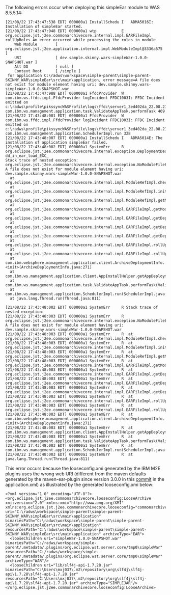 The following errors occur when deploying this simpleEar module to WAS 8.5.5.14:

    [21/08/22 17:43:47:538 EDT] 000000a1 InstallSchedu I   ADMA5016I: Installation of simpleEar started.
    [21/08/22 17:43:47:948 EDT] 000000a1 wtp           E org.eclipse.jst.j2ee.commonarchivecore.internal.impl.EARFileImpl rollUpRoles An error occurred while processing the roles in module 
        Web Module        [ org.eclipse.jst.j2ee.application.internal.impl.WebModuleImpl@3336a575 ]
        URI               [ dev.sample.skinny.wars-simpleWar-1.0.0-SNAPSHOT.war ]
        Alt DD            [ null ]
        Context Root      [ /simple ]
     for application C:\radws\workspace\simple-parent\simple-parent-SKINNY_WAR\simpleEar\src\main\application, error message=A file does not exist for module element having uri: dev.sample.skinny.wars-simpleWar-1.0.0-SNAPSHOT.war 
    [21/08/22 17:43:47:988 EDT] 000000a1 FfdcProvider  W com.ibm.ws.ffdc.impl.FfdcProvider logIncident FFDC1003I: FFDC Incident emitted on c:\radws\profile\pikssyncWASProfile\logs\ffdc\server1_3ed402da_22.08.21_17.43.47.9771876556434545111357.txt com.ibm.ws.management.application.task.ValidateAppTask.performTask 469
    [21/08/22 17:43:48:001 EDT] 000000a1 FfdcProvider  W com.ibm.ws.ffdc.impl.FfdcProvider logIncident FFDC1003I: FFDC Incident emitted on c:\radws\profile\pikssyncWASProfile\logs\ffdc\server1_3ed402da_22.08.21_17.43.47.9892028978412074815746.txt com.ibm.ws.management.application.SchedulerImpl.run 328
    [21/08/22 17:43:48:007 EDT] 000000a1 InstallSchedu I   ADMA5014E: The installation of application simpleEar failed.
    [21/08/22 17:43:48:002 EDT] 000000a1 SystemErr     R org.eclipse.jst.j2ee.commonarchivecore.internal.exception.DeploymentDescriptorLoadException: dd_in_ear_load_EXC_
    Stack trace of nested exception:
    org.eclipse.jst.j2ee.commonarchivecore.internal.exception.NoModuleFileException: A file does not exist for module element having uri: dev.sample.skinny.wars-simpleWar-1.0.0-SNAPSHOT.war
      at org.eclipse.jst.j2ee.commonarchivecore.internal.impl.ModuleRefImpl.checkType(ModuleRefImpl.java:591)
      at org.eclipse.jst.j2ee.commonarchivecore.internal.impl.ModuleRefImpl.initModuleFileFromEAR(ModuleRefImpl.java:167)
      at org.eclipse.jst.j2ee.commonarchivecore.internal.impl.ModuleRefImpl.getModuleFile(ModuleRefImpl.java:120)
      at org.eclipse.jst.j2ee.commonarchivecore.internal.impl.EARFileImpl.getModuleFile(EARFileImpl.java:166)
      at org.eclipse.jst.j2ee.commonarchivecore.internal.impl.EARFileImpl.getDeploymentDescriptor(EARFileImpl.java:842)
      at org.eclipse.jst.j2ee.commonarchivecore.internal.impl.EARFileImpl.getDeploymentDescriptor(EARFileImpl.java:814)
      at org.eclipse.jst.j2ee.commonarchivecore.internal.impl.EARFileImpl.getDeploymentDescriptor(EARFileImpl.java:862)
      at org.eclipse.jst.j2ee.commonarchivecore.internal.impl.EARFileImpl.rollUpRoles(EARFileImpl.java:1726)
      at org.eclipse.jst.j2ee.commonarchivecore.internal.impl.EARFileImpl.rollUpRoles(EARFileImpl.java:1707)
      at com.ibm.websphere.management.application.client.ArchiveDeploymentInfo.<init>(ArchiveDeploymentInfo.java:271)
      at com.ibm.ws.management.application.client.AppInstallHelper.getAppDeploymentInfo(AppInstallHelper.java:596)
      at com.ibm.ws.management.application.task.ValidateAppTask.performTask(ValidateAppTask.java:313)
      at com.ibm.ws.management.application.SchedulerImpl.run(SchedulerImpl.java:315)
      at java.lang.Thread.run(Thread.java:811)
    
    [21/08/22 17:43:48:002 EDT] 000000a1 SystemErr     R Stack trace of nested exception:
    [21/08/22 17:43:48:003 EDT] 000000a1 SystemErr     R org.eclipse.jst.j2ee.commonarchivecore.internal.exception.NoModuleFileException: A file does not exist for module element having uri: dev.sample.skinny.wars-simpleWar-1.0.0-SNAPSHOT.war
    [21/08/22 17:43:48:003 EDT] 000000a1 SystemErr     R  at org.eclipse.jst.j2ee.commonarchivecore.internal.impl.ModuleRefImpl.checkType(ModuleRefImpl.java:591)
    [21/08/22 17:43:48:003 EDT] 000000a1 SystemErr     R  at org.eclipse.jst.j2ee.commonarchivecore.internal.impl.ModuleRefImpl.initModuleFileFromEAR(ModuleRefImpl.java:167)
    [21/08/22 17:43:48:003 EDT] 000000a1 SystemErr     R  at org.eclipse.jst.j2ee.commonarchivecore.internal.impl.ModuleRefImpl.getModuleFile(ModuleRefImpl.java:120)
    [21/08/22 17:43:48:003 EDT] 000000a1 SystemErr     R  at org.eclipse.jst.j2ee.commonarchivecore.internal.impl.EARFileImpl.getModuleFile(EARFileImpl.java:166)
    [21/08/22 17:43:48:003 EDT] 000000a1 SystemErr     R  at org.eclipse.jst.j2ee.commonarchivecore.internal.impl.EARFileImpl.getDeploymentDescriptor(EARFileImpl.java:842)
    [21/08/22 17:43:48:003 EDT] 000000a1 SystemErr     R  at org.eclipse.jst.j2ee.commonarchivecore.internal.impl.EARFileImpl.getDeploymentDescriptor(EARFileImpl.java:814)
    [21/08/22 17:43:48:003 EDT] 000000a1 SystemErr     R  at org.eclipse.jst.j2ee.commonarchivecore.internal.impl.EARFileImpl.getDeploymentDescriptor(EARFileImpl.java:862)
    [21/08/22 17:43:48:003 EDT] 000000a1 SystemErr     R  at org.eclipse.jst.j2ee.commonarchivecore.internal.impl.EARFileImpl.rollUpRoles(EARFileImpl.java:1726)
    [21/08/22 17:43:48:003 EDT] 000000a1 SystemErr     R  at org.eclipse.jst.j2ee.commonarchivecore.internal.impl.EARFileImpl.rollUpRoles(EARFileImpl.java:1707)
    [21/08/22 17:43:48:003 EDT] 000000a1 SystemErr     R  at com.ibm.websphere.management.application.client.ArchiveDeploymentInfo.<init>(ArchiveDeploymentInfo.java:271)
    [21/08/22 17:43:48:003 EDT] 000000a1 SystemErr     R  at com.ibm.ws.management.application.client.AppInstallHelper.getAppDeploymentInfo(AppInstallHelper.java:596)
    [21/08/22 17:43:48:003 EDT] 000000a1 SystemErr     R  at com.ibm.ws.management.application.task.ValidateAppTask.performTask(ValidateAppTask.java:313)
    [21/08/22 17:43:48:003 EDT] 000000a1 SystemErr     R  at com.ibm.ws.management.application.SchedulerImpl.run(SchedulerImpl.java:315)
    [21/08/22 17:43:48:003 EDT] 000000a1 SystemErr     R  at java.lang.Thread.run(Thread.java:811)
This error occurs because the looseconfig.xmi generated by the IBM M2E plugins uses the wrong web URI (different from the maven defaults generated by the maven-ear-plugin since version 3.0.0 in this [commit](https://github.com/apache/maven-ear-plugin/commit/cc56c40e9392bb83f71968151d7c18dc23b10b3f) in the application.xml) as illustrated by the generated looseconfig.xmi below:

    <?xml version="1.0" encoding="UTF-8"?>
    <org.eclipse.jst.j2ee.commonarchivecore.looseconfig:LooseArchive xmi:version="2.0" xmlns:xmi="http://www.omg.org/XMI" xmlns:org.eclipse.jst.j2ee.commonarchivecore.looseconfig="commonarchive.looseconfig.xmi" uri="C:\radws\workspace\simple-parent\simple-parent-SKINNY_WAR\simpleEar\src\main\application" binariesPath="C:\radws\workspace\simple-parent\simple-parent-SKINNY_WAR\simpleEar\src\main\application" resourcesPath="C:\radws\workspace\simple-parent\simple-parent-SKINNY_WAR\simpleEar\src\main\application" archiveType="EAR">
      <looseChildren uri="simpleWar-1.0.0-SNAPSHOT.war" binariesPath="C:/radws/workspace/simple-parent/.metadata/.plugins/org.eclipse.wst.server.core/tmp0\simpleWar" resourcesPath="C:/radws/workspace/simple-parent/.metadata/.plugins/org.eclipse.wst.server.core/tmp0\simpleWar" archiveType="WAR"/>
      <looseChildren uri="lib/slf4j-api-1.7.28.jar" binariesPath="C:\Users\mxj037\.m2\repository\org\slf4j\slf4j-api\1.7.28\slf4j-api-1.7.28.jar" resourcesPath="C:\Users\mxj037\.m2\repository\org\slf4j\slf4j-api\1.7.28\slf4j-api-1.7.28.jar" archiveType="SIMPLEJAR"/>
    </org.eclipse.jst.j2ee.commonarchivecore.looseconfig:LooseArchive>
    
